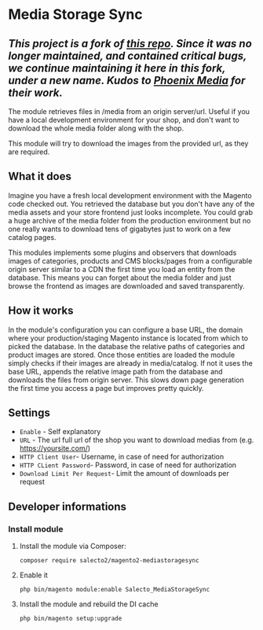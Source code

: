 # Media Storage Sync
*This project is a fork of [this repo](https://github.com/PHOENIX-MEDIA/magento2-mediastoragesync). Since it was no longer maintained, and contained critical bugs, we continue maintaining it here in this fork, under a new name. Kudos to [Phoenix Media](https://www.phoenix-media.eu/de/) for their work.* 
---
The module retrieves files in /media from an origin server/url. Useful if you have a local development environment for your shop, and don't want to download the whole media folder along with the shop. 

This module will try to download the images from the provided url, as they are required. 

## What it does

Imagine you have a fresh local development environment with the Magento code checked out.
You retrieved the database but you don't have any of the media assets and your store frontend
just looks incomplete. You could grab a huge archive of the media folder from the production
environment but no one really wants to download tens of gigabytes just to work on a few catalog
pages.

This modules implements some plugins and observers that downloads images of categories,
products and CMS blocks/pages from a configurable origin server similar to a CDN the first time
you load an entity from the database. This means you can forget about the media folder and
just browse the frontend as images are downloaded and saved transparently.

## How it works

In the module's configuration you can configure a base URL, the domain where your production/staging
Magento instance is located from which to picked the database. In the database the relative
paths of categories and product images are stored. Once those entities are loaded the module
simply checks if their images are already in media/catalog. If not it uses the base URL,
appends the relative image path from the database and downloads the files from origin server.
This slows down page generation the first time you access a page but improves pretty quickly.

## Settings

- `Enable` - Self explanatory
- `URL` - The url full url of the shop you want to download medias from (e.g. https://yoursite.com/)
- `HTTP Client User`- Username, in case of need for authorization 
- `HTTP CLient Password`- Password, in case of need for authorization
- `Download Limit Per Request`- Limit the amount of downloads per request

## Developer informations

### Install module

1. Install the module via Composer:
    ``` 
    composer require salecto2/magento2-mediastoragesync
    ```
2. Enable it

    ```
    php bin/magento module:enable Salecto_MediaStorageSync
    ```

3. Install the module and rebuild the DI cache

    ```
    php bin/magento setup:upgrade
    ```
